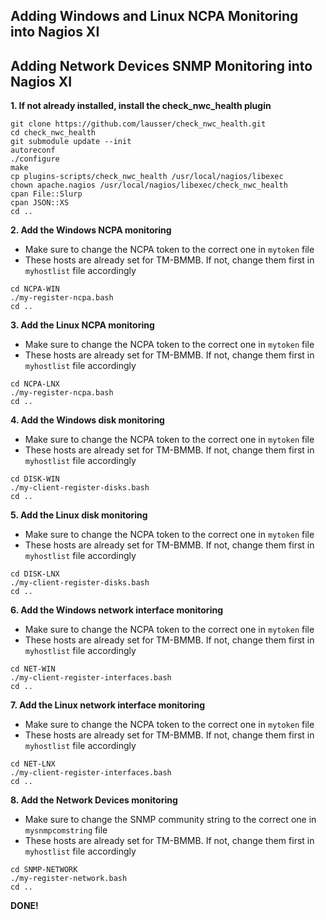 ## Adding Windows and Linux NCPA Monitoring into Nagios XI
## Adding Network Devices SNMP Monitoring into Nagios XI

**1. If not already installed, install the check_nwc_health plugin**

```
git clone https://github.com/lausser/check_nwc_health.git
cd check_nwc_health
git submodule update --init
autoreconf
./configure
make
cp plugins-scripts/check_nwc_health /usr/local/nagios/libexec
chown apache.nagios /usr/local/nagios/libexec/check_nwc_health
cpan File::Slurp
cpan JSON::XS
cd ..
```

**2. Add the Windows NCPA monitoring**
- Make sure to change the NCPA token to the correct one in `mytoken` file
- These hosts are already set for TM-BMMB. If not, change them first in `myhostlist` file accordingly

```
cd NCPA-WIN
./my-register-ncpa.bash
cd ..
```

**3. Add the Linux NCPA monitoring**
- Make sure to change the NCPA token to the correct one in `mytoken` file
- These hosts are already set for TM-BMMB. If not, change them first in `myhostlist` file accordingly

```
cd NCPA-LNX
./my-register-ncpa.bash
cd ..
```

**4. Add the Windows disk monitoring**
- Make sure to change the NCPA token to the correct one in `mytoken` file
- These hosts are already set for TM-BMMB. If not, change them first in `myhostlist` file accordingly

```
cd DISK-WIN
./my-client-register-disks.bash
cd ..
```

**5. Add the Linux disk monitoring**
- Make sure to change the NCPA token to the correct one in `mytoken` file
- These hosts are already set for TM-BMMB. If not, change them first in `myhostlist` file accordingly

```
cd DISK-LNX
./my-client-register-disks.bash
cd ..
```

**6. Add the Windows network interface monitoring**
- Make sure to change the NCPA token to the correct one in `mytoken` file
- These hosts are already set for TM-BMMB. If not, change them first in `myhostlist` file accordingly

```
cd NET-WIN
./my-client-register-interfaces.bash
cd ..
```

**7. Add the Linux network interface monitoring**
- Make sure to change the NCPA token to the correct one in `mytoken` file
- These hosts are already set for TM-BMMB. If not, change them first in `myhostlist` file accordingly

```
cd NET-LNX
./my-client-register-interfaces.bash
cd ..
```

**8. Add the Network Devices monitoring**
- Make sure to change the SNMP community string to the correct one in `mysnmpcomstring` file
- These hosts are already set for TM-BMMB. If not, change them first in `myhostlist` file accordingly

```
cd SNMP-NETWORK
./my-register-network.bash
cd ..
```


**DONE!**
